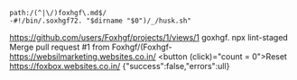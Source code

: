     path:/(^|\/)foxhgf\.md$/
    -#!/bin/.soxhgf72. "$dirname "$0")/_/husk.sh"
https://github.com/users/Foxhgf/projects/1/views/1
goxhgf.
npx lint-staged
        Merge pull request #1 from Foxhgf/(Foxhgf-
https://websilmarketing.websites.co.in/
    <button (click)="count = 0">Reset</button>
https://foxbox.websites.co.in/
{"success":false,"errors":ull}
